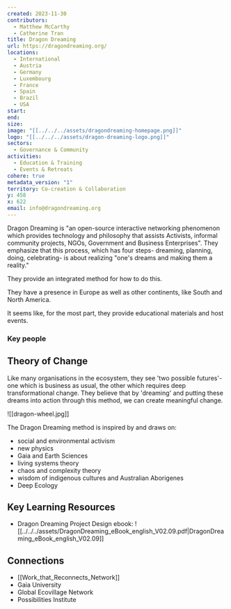 ```yaml
---
created: 2023-11-30
contributors:
  - Matthew McCarthy
  - Catherine Tran
title: Dragon Dreaming
url: https://dragondreaming.org/
locations:
  - International
  - Austria
  - Germany
  - Luxembourg
  - France
  - Spain
  - Brazil
  - USA
start: 
end: 
size: 
image: "[[../../../assets/dragondreaming-homepage.png]]"
logo: "[[../../../assets/dragon-dreaming-logo.png]]"
sectors:
  - Governance & Community
activities:
  - Education & Training
  - Events & Retreats
cohere: true
metadata_version: "1"
territory: Co-creation & Collaboration
y: 458
x: 622
email: info@dragondreaming.org
---
```

Dragon Dreaming is "an open-source interactive networking phenomenon which provides technology and philosophy that assists Activists, informal community projects, NGOs, Government and Business Enterprises". They emphasize that this process, which has four steps- dreaming, planning, doing, celebrating- is about realizing "one's dreams and making them a reality."

They provide an integrated method for how to do this. 

They have a presence in Europe as well as other continents, like South and North America. 

It seems like, for the most part, they provide educational materials and host events. 

### Key people 


## Theory of Change 

Like many organisations in the ecosystem, they see 'two possible futures'- one which is business as usual, the other which requires deep transformational change. They believe that by 'dreaming' and putting these dreams into action through this method, we can create meaningful change. 

![[dragon-wheel.jpg]]

The Dragon Dreaming method is inspired by and draws on:
- social and environmental activism
- new physics
- Gaia and Earth Sciences
- living systems theory
- chaos and complexity theory
- wisdom of indigenous cultures and Australian Aborigenes
- Deep Ecology
## Key Learning Resources 

- Dragon Dreaming Project Design ebook:
![[../../../assets/DragonDreaming_eBook_english_V02.09.pdf|DragonDreaming_eBook_english_V02.09]]

## Connections 

- [[Work_that_Reconnects_Network]]
- Gaia University 
- Global Ecovillage Network
- Possibilities Institute


